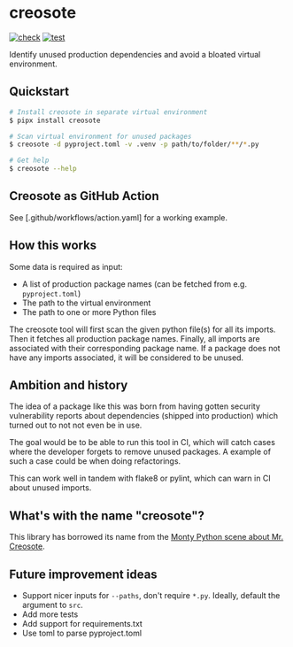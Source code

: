 # creosote

[![check](https://github.com/fredrikaverpil/creosote/actions/workflows/check.yaml/badge.svg)](https://github.com/fredrikaverpil/creosote/actions/workflows/check.yaml) [![test](https://github.com/fredrikaverpil/creosote/actions/workflows/test.yaml/badge.svg)](https://github.com/fredrikaverpil/creosote/actions/workflows/test.yaml)

Identify unused production dependencies and avoid a bloated virtual environment.

## Quickstart

```bash
# Install creosote in separate virtual environment
$ pipx install creosote

# Scan virtual environment for unused packages
$ creosote -d pyproject.toml -v .venv -p path/to/folder/**/*.py

# Get help
$ creosote --help
```

## Creosote as GitHub Action

See [.github/workflows/action.yaml] for a working example.

## How this works

Some data is required as input:

- A list of production package names (can be fetched from e.g. `pyproject.toml`)
- The path to the virtual environment
- The path to one or more Python files

The creosote tool will first scan the given python file(s) for all its imports. Then it fetches all production package names. Finally, all imports are associated with their corresponding package name. If a package does not have any imports associated, it will be considered to be unused.

## Ambition and history

The idea of a package like this was born from having gotten security vulnerability
reports about dependencies (shipped into production) which turned out to not not
even be in use.

The goal would be to be able to run this tool in CI, which will catch cases where the developer
forgets to remove unused packages. A example of such a case could be when doing refactorings.

This can work well in tandem with flake8 or pylint, which can warn in CI about unused imports.

## What's with the name "creosote"?

This library has borrowed its name from the [Monty Python scene about Mr. Creosote](https://www.youtube.com/watch?v=aczPDGC3f8U).

## Future improvement ideas

- Support nicer inputs for `--paths`, don't require `*.py`. Ideally, default the argument to `src`.
- Add more tests
- Add support for requirements.txt
- Use toml to parse pyproject.toml
